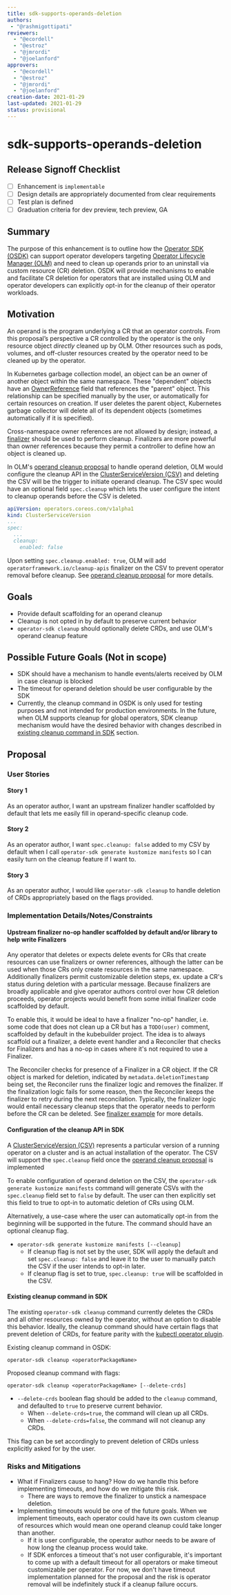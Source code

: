 ```yaml
---
title: sdk-supports-operands-deletion
authors:
 - "@rashmigottipati"
reviewers:
  - "@ecordell"
  - "@estroz"
  - "@jmrordi"
  - "@joelanford"
approvers:
  - "@ecordell"
  - "@estroz"
  - "@jmrordi"
  - "@joelanford"
creation-date: 2021-01-29
last-updated: 2021-01-29
status: provisional
---
```


# sdk-supports-operands-deletion

## Release Signoff Checklist

- [ ] Enhancement is `implementable`
- [ ] Design details are appropriately documented from clear requirements
- [ ] Test plan is defined
- [ ] Graduation criteria for dev preview, tech preview, GA

## Summary

The purpose of this enhancement is to outline how the [Operator SDK (OSDK)][sdk] can support operator developers targeting [Operator Lifecycle Manager (OLM)][olm] and need to clean up operands prior to an uninstall via custom resource (CR) deletion. OSDK will provide mechanisms to enable and facilitate CR deletion for operators that are installed using OLM and operator developers can explicitly opt-in for the cleanup of their operator workloads.

## Motivation

An operand is the program underlying a CR that an operator controls.
From this proposal’s perspective a CR controlled by the operator is the only resource object _directly_ cleaned up by OLM. Other resources such as pods, volumes, and off-cluster resources created by the operator need to be cleaned up by the operator.

In Kubernetes garbage collection model, an object can be an owner of another object within the same namespace. These "dependent" objects have an [OwnerReference][owner-reference] field that references the "parent" object. This relationship can be specified manually by the user, or automatically for certain resources on creation. If user deletes the parent object, Kubernetes garbage collector will delete all of its dependent objects (sometimes automatically if it is specified).

Cross-namespace owner references are not allowed by design; instead, a [finalizer][finalizers] should be used to perform cleanup. Finalizers are more powerful than owner references because they permit a controller to define how an object is cleaned up.

In OLM's [operand cleanup proposal][operand-cleanup-proposal] to handle operand deletion, OLM would configure the cleanup API in the [ClusterServiceVersion (CSV)][csv] and deleting the CSV will be the trigger to initiate operand cleanup. The CSV spec would have an optional field `spec.cleanup` which lets the user configure the intent to cleanup operands before the CSV is deleted.

```YAML
apiVersion: operators.coreos.com/v1alpha1
kind: ClusterServiceVersion
...
spec:
  ...
  cleanup:
    enabled: false
```

Upon setting `spec.cleanup.enabled: true`, OLM will add `operatorframework.io/cleanup-apis` finalizer on the CSV to prevent operator removal before cleanup. See [operand cleanup proposal][operand-cleanup-proposal] for more details.

## Goals

- Provide default scaffolding for an operand cleanup
- Cleanup is not opted in by default to preserve current behavior
- `operator-sdk cleanup` should optionally delete CRDs, and use OLM's operand cleanup feature

## Possible Future Goals (Not in scope)

- SDK should have a mechanism to handle events/alerts received by OLM in case cleanup is blocked
- The timeout for operand deletion should be user configurable by the SDK
- Currently, the cleanup command in OSDK is only used for testing purposes and not intended for production environments. In the future, when OLM supports cleanup for global operators, SDK cleanup mechanism would have the desired behavior with changes described in [existing cleanup command in SDK][existing-cleanup-command-in-sdk] section.

## Proposal

### User Stories

#### Story 1

As an operator author, I want an upstream finalizer handler scaffolded by default that lets me easily fill in operand-specific cleanup code.

#### Story 2

As an operator author, I want `spec.cleanup: false` added to my CSV by default when I call `operator-sdk generate kustomize manifests` so I can easily turn on the cleanup feature if I want to.

#### Story 3

As an operator author, I would like `operator-sdk cleanup` to handle deletion of CRDs appropriately based on the flags provided.

### Implementation Details/Notes/Constraints

#### Upstream finalizer no-op handler scaffolded by default and/or library to help write Finalizers

Any operator that deletes or expects delete events for CRs that create resources can use finalizers or owner references, although the latter can be used when those CRs only create resources in the same namespace. Additionally finalizers permit customizable deletion steps, ex. update a CR's status during deletion with a particular message. Because finalizers are broadly applicable and give operator authors control over how CR deletion proceeds, operator projects would benefit from some initial finalizer code scaffolded by default.

To enable this, it would be ideal to have a finalizer "no-op" handler, i.e. some code that does not clean up a CR but has a `TODO(user)` comment, scaffolded by default in the kubebuilder project. The idea is to always scaffold out a finalizer, a delete event handler and a Reconciler that checks for Finalizers and has a no-op in cases where it's not required to use a Finalizer.

The Reconciler checks for presence of a Finalizer in a CR object. If the CR object is marked for deletion, indicated by `metadata.deletionTimestamp` being set, the Reconciler runs the finalizer logic and removes the finalizer. If the finalization logic fails for some reason, then the Reconciler keeps the finalizer to retry during the next reconcilation. Typically, the finalizer logic would entail necessary cleanup steps that the operator needs to perform before the CR can be deleted. See [finalizer example][finalizer-example] for more details.

#### Configuration of the cleanup API in SDK

A [ClusterServiceVersion (CSV)][csv] represents a particular version of a running operator on a cluster and is an actual installation of the operator. The CSV will support the `spec.cleanup` field once the [operand cleanup proposal][operand-cleanup-proposal] is implemented

To enable configuration of operand deletion on the CSV, the `operator-sdk generate kustomize manifests` command will generate CSVs with the `spec.cleanup` field set to `false` by default. The user can then explicitly set this field to true to opt-in to automatic deletion of CRs using OLM.

Alternatively, a use-case where the user can automatically opt-in from the beginning will be supported in the future. The command should have an optional cleanup flag.  
* `operator-sdk generate kustomize manifests [--cleanup]`
  * If cleanup flag is not set by the user, SDK will apply the default and set `spec.cleanup: false` and leave it to the user to manually patch the CSV if the user intends to opt-in later.
  * If cleanup flag is set to true, `spec.cleanup: true` will be scaffolded in the CSV.


#### Existing cleanup command in SDK

The existing `operator-sdk cleanup` command currently deletes the CRDs and all other resources owned by the operator, without an option to disable this behavior. Ideally, the cleanup command should have certain flags that prevent deletion of CRDs, for feature parity with the [kubectl operator plugin](https://github.com/operator-framework/kubectl-operator/).

Existing cleanup command in OSDK:

```
operator-sdk cleanup <operatorPackageName>
```

Proposed cleanup command with flags:

```
operator-sdk cleanup <operatorPackageName> [--delete-crds]
```

* `--delete-crds` boolean flag should be added to the `cleanup` command, and defaulted to `true` to preserve current behavior.
  * When `--delete-crds=true`, the command will clean up all CRDs.
  * When `--delete-crds=false`, the command will not cleanup any CRDs.

This flag can be set accordingly to prevent deletion of CRDs unless explicitly asked for by the user.

### Risks and Mitigations

* What if Finalizers cause to hang? How do we handle this before implementing timeouts, and how do we mitigate this risk.
  * There are ways to remove the finalizer to unstick a namespace deletion.
* Implementing timeouts would be one of the future goals. When we implement timeouts, each operator could have its own custom cleanup of resources which would mean one operand cleanup could take longer than another.
  * If it is user configurable, the operator author needs to be aware of how long the cleanup process would take.
  * If SDK enforces a timeout that's not user configurable, it's important to come up with a default timeout for all operators or make timeout customizable per operator. For now, we don't have timeout implementation planned for the proposal and the risk is operator removal will be indefinitely stuck if a cleanup failure occurs.

[sdk]: https://github.com/operator-framework/operator-sdk
[olm]: https://github.com/operator-framework/operator-lifecycle-manager
[owner-reference]: https://kubernetes.io/docs/concepts/workloads/controllers/garbage-collection/#owners-and-dependents
[finalizers]: https://kubernetes.io/docs/tasks/extend-kubernetes/custom-resources/custom-resource-definitions/#finalizers
[csv]: https://olm.operatorframework.io/docs/concepts/crds/clusterserviceversion/
[subscription]: https://olm.operatorframework.io/docs/concepts/crds/subscription/
[existing-cleanup-command-in-sdk]: https://github.com/operator-framework/enhancements/blob/master/enhancements/sdk-supports-operands-deletion.md#existing-cleanup-command-in-sdk
[operand-cleanup-proposal]: https://github.com/operator-framework/enhancements/blob/master/enhancements/olm-deletes-operands.md
[finalizer-example]: https://v1-3-x.sdk.operatorframework.io/docs/building-operators/golang/advanced-topics/#handle-cleanup-on-deletion